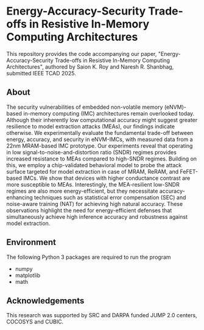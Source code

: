 # Energy-Accuracy-Security Trade-offs in Resistive In-Memory Computing Architectures
This repository provides the code accompanying our paper, "Energy-Accuracy-Security Trade-offs in Resistive In-Memory Computing Architectures", authored by Saion K. Roy and Naresh R. Shanbhag, submitted IEEE TCAD 2025. 

## About
The security vulnerabilities of embedded non-volatile memory (eNVM)-based in-memory computing (IMC) architectures remain overlooked today. Although their inherently low computational accuracy might suggest greater resilience to model extraction attacks (MEAs), our findings indicate otherwise. We experimentally evaluate the fundamental trade-off between energy, accuracy, and security in eNVM-IMCs, with measured data from a 22nm MRAM-based IMC prototype. Our experiments reveal that operating in low signal-to-noise-and-distortion ratio (SNDR) regimes provides increased resistance to MEAs compared to high-SNDR regimes. Building on this, we employ a chip-validated behavioral model to probe the attack surface targeted for model extraction in case of MRAM, ReRAM, and FeFET-based IMCs. We show that devices with higher conductance contrast are more susceptible to MEAs. Interestingly, the MEA-resilient low-SNDR regimes are also more energy-efficient, but they necessitate accuracy-enhancing techniques such as statistical error compensation (SEC) and noise-aware training (NAT) for achieving high natural accuracy. These observations highlight the need for energy-efficient defenses that simultaneously achieve high inference accuracy and robustness against model extraction.

## Environment
The following Python 3 packages are required to run the program
* numpy
* matplotlib
* math

## Acknowledgements
This research was supported by SRC and DARPA funded JUMP 2.0 centers, COCOSYS and CUBIC.
